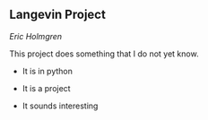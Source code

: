 Langevin Project
----------------

*Eric Holmgren*

This project does something that I do not yet know.

* It is in python

* It is a project

* It sounds interesting